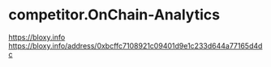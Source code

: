 # competitor.OnChain-Analytics
https://bloxy.info https://bloxy.info/address/0xbcffc7108921c09401d9e1c233d644a77165d4dc
